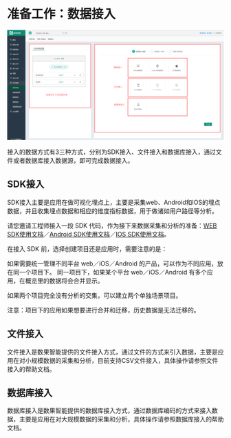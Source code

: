 # 准备工作：数据接入

![](/assets/kssy/2.png)

接入的数据方式有3三种方式，分别为SDK接入、文件接入和数据库接入，通过文件或者数据库接入数据源，即可完成数据接入。

## SDK接入

SDK接入主要是应用在做可视化埋点上，主要是采集web、Android和IOS的埋点数据，并且收集埋点数据和相应的维度指标数据，用于做诸如用户路径等分析。

请您邀请工程师接入一段 SDK 代码，作为接下来数据采集和分析的准备：[WEB SDK使用文档](/developer/web/README.md)／[Android SDK使用文档](/developer/android/README.2.md)／[IOS SDK使用文档](/developer/ios/README.3.md)。

在接入 SDK 前，选择创建项目还是应用时，需要注意的是：

如果需要统一管理不同平台 web／iOS／Android 的产品，可以作为不同应用，放在同一个项目下。 同一项目下，如果某个平台 web／iOS／Android 有多个应用，在概览里的数据将会合并显示。

如果两个项目完全没有分析的交集，可以建立两个单独场景项目。

注意：项目下的应用如果想要进行合并和迁移，历史数据是无法迁移的。

## 文件接入

文件接入是数果智能提供的文件接入方式，通过文件的方式来引入数据，主要是应用在对小规模数据的采集和分析，目前支持CSV文件接入，具体操作请参照文件接入的帮助文档。

## 数据库接入

数据库接入是数果智能提供的数据库接入方式，通过数据库编码的方式来接入数据，主要是应用在对大规模数据的采集和分析，具体操作请参照数据库接入的帮助文档。

